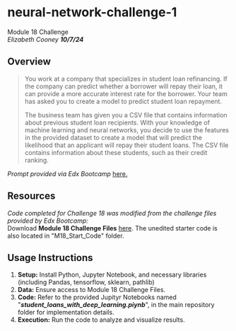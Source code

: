 # neural-network-challenge-1
Module 18 Challenge  
*Elizabeth Cooney* ***10/7/24***

## Overview
>You work at a company that specializes in student loan refinancing. If the company can predict whether a borrower will repay their loan, it can provide a more accurate interest rate for the borrower. Your team has asked you to create a model to predict student loan repayment.
>
>The business team has given you a CSV file that contains information about previous student loan recipients. With your knowledge of machine learning and neural networks, you decide to use the features in the provided dataset to create a model that will predict the likelihood that an applicant will repay their student loans. The CSV file contains information about these students, such as their credit ranking.

*Prompt provided via Edx Bootcamp* [here.](https://bootcampspot.instructure.com/courses/5758/assignments/80779?module_item_id=1265848)


## Resources
*Code completed for Challenge 18 was modified from the challenge files provided by Edx Bootcamp:*  
Download **Module 18 Challenge Files** [here](https://static.bc-edx.com/ai/ail-v-1-0/m18/lms/starter/M18_Starter_Code.zip).
The unedited starter code is also located in "M18_Start_Code" folder. 


## Usage Instructions

1. **Setup:** Install Python, Jupyter Notebook, and necessary libraries (including Pandas, tensorflow, sklearn, pathlib)
2. **Data:** Ensure access to Module 18 Challenge Files. 
3. **Code:** Refer to the provided Jupityr Notebooks named "***student_loans_with_deep_learning.piynb***", in the main repository folder for implementation details.
4. **Execution:** Run the code to analyze and visualize results.